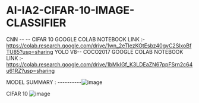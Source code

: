 # AI-IA2-CIFAR-10-IMAGE-CLASSIFIER

CNN -- -- CIFAR 10 GOOGLE COLAB NOTEBOOK LINK :- https://colab.research.google.com/drive/1wn_2eTIezKOtEsbz40gvC2SlxoBfTU85?usp=sharing
YOLO V8-- COCO2017 GOOGLE COLAB NOTEBOOK LINK :- https://colab.research.google.com/drive/1bMkIGf_K3LDEaZN67ppFSrn2c64u61RZ?usp=sharing

MODEL SUMMARY : ----------![image](https://github.com/user-attachments/assets/7f91c1bb-966a-4421-aa7f-92d8fc2528b7)


CIFAR 10
![image](https://github.com/user-attachments/assets/3a8e0d67-da0a-479f-98c3-3c738584299f)
